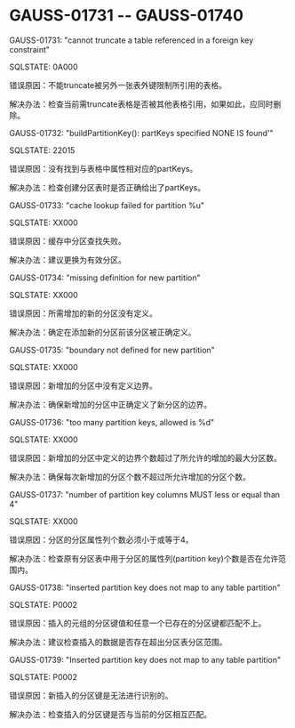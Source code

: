 # GAUSS-01731 -- GAUSS-01740<a name="ZH-CN_TOPIC_0302073572"></a>

GAUSS-01731: "cannot truncate a table referenced in a foreign key constraint"

SQLSTATE: 0A000

错误原因：不能truncate被另外一张表外键限制所引用的表格。

解决办法：检查当前需truncate表格是否被其他表格引用，如果如此，应同时删除。

GAUSS-01732: "buildPartitionKey\(\): partKeys specified NONE IS found'"

SQLSTATE: 22015

错误原因：没有找到与表格中属性相对应的partKeys。

解决办法：检查创建分区表时是否正确给出了partKeys。

GAUSS-01733: "cache lookup failed for partition %u"

SQLSTATE: XX000

错误原因：缓存中分区查找失败。

解决办法：建议更换为有效分区。

GAUSS-01734: "missing definition for new partition"

SQLSTATE: XX000

错误原因：所需增加的新的分区没有定义。

解决办法：确定在添加新的分区前该分区被正确定义。

GAUSS-01735: "boundary not defined for new partition"

SQLSTATE: XX000

错误原因：新增加的分区中没有定义边界。

解决办法：确保新增加的分区中正确定义了新分区的边界。

GAUSS-01736: "too many partition keys, allowed is %d"

SQLSTATE: XX000

错误原因：新增加的分区中定义的边界个数超过了所允许的增加的最大分区数。

解决办法：确保每次新增加的分区个数不超过所允许增加的分区个数。

GAUSS-01737: "number of partition key columns MUST less or equal than 4"

SQLSTATE: XX000

错误原因：分区的分区属性列个数必须小于或等于4。

解决办法：检查原有分区表中用于分区的属性列\(partition key\)个数是否在允许范围内。

GAUSS-01738: "inserted partition key does not map to any table partition"

SQLSTATE: P0002

错误原因：插入的元组的分区键值和任意一个已存在的分区键都匹配不上。

解决办法：建议检查插入的数据是否存在超出分区表分区范围。

GAUSS-01739: "Inserted partition key does not map to any table partition"

SQLSTATE: P0002

错误原因：新插入的分区键是无法进行识别的。

解决办法：检查插入的分区键是否与当前的分区相互匹配。

